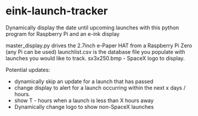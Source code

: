 # eink-launch-tracker
Dynamically display the date until upcoming launches with this python program for Raspberry Pi and an e-ink display

master_display.py drives the 2.7inch e-Paper HAT from a Raspberry Pi Zero (any Pi can be used)
launchlist.csv is the database file you populate with launches you would like to track.
sx3x250.bmp - SpaceX logo to display.


Potential updates:
- dynamically skip an update for a launch that has passed
- change display to alert for a launch occurring within the next x days / hours.
- show T - hours when a launch is less than X hours away
- Dynamically change logo to show non-SpaceX launches


